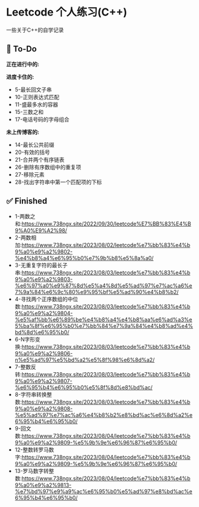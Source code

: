 # Leetcode 个人练习(C++)

一些关于C++的自学记录

## 📝 To-Do

**正在进行中的:**



**进度卡住的:**

- 5-最长回文子串
- 10-正则表达式匹配
- 11-盛最多水的容器
- 15-三数之和
- 17-电话号码的字母组合

**未上传博客的:**

- 14-最长公共前缀
- 20-有效的括号
- 21-合并两个有序链表
- 26-删除有序数组中的重复项
- 27-移除元素
- 28-找出字符串中第一个匹配项的下标

## ✅ Finished

- 1-两数之和:https://www.738ngx.site/2022/09/30/leetcode%E7%BB%83%E4%B9%A0%E9%A2%98/
- 2-两数相加:https://www.738ngx.site/2023/08/02/leetcode%e7%bb%83%e4%b9%a0%e9%a2%9802-%e4%b8%a4%e6%95%b0%e7%9b%b8%e5%8a%a0/
- 3-无重复字符的最长子串:https://www.738ngx.site/2023/08/03/leetcode%e7%bb%83%e4%b9%a0%e9%a2%9803-%e6%97%a0%e9%87%8d%e5%a4%8d%e5%ad%97%e7%ac%a6%e7%9a%84%e6%9c%80%e9%95%bf%e5%ad%90%e4%b8%b2/
- 4-寻找两个正序数组的中位数:https://www.738ngx.site/2023/08/03/leetcode%e7%bb%83%e4%b9%a0%e9%a2%9804-%e5%af%bb%e6%89%be%e4%b8%a4%e4%b8%aa%e6%ad%a3%e5%ba%8f%e6%95%b0%e7%bb%84%e7%9a%84%e4%b8%ad%e4%bd%8d%e6%95%b0/
- 6-N字形变换:https://www.738ngx.site/2023/08/03/leetcode%e7%bb%83%e4%b9%a0%e9%a2%9806-n%e5%ad%97%e5%bd%a2%e5%8f%98%e6%8d%a2/
- 7-整数反转:https://www.738ngx.site/2023/08/03/leetcode%e7%bb%83%e4%b9%a0%e9%a2%9807-%e6%95%b4%e6%95%b0%e5%8f%8d%e8%bd%ac/
- 8-字符串转换整数:https://www.738ngx.site/2023/08/03/leetcode%e7%bb%83%e4%b9%a0%e9%a2%9808-%e5%ad%97%e7%ac%a6%e4%b8%b2%e8%bd%ac%e6%8d%a2%e6%95%b4%e6%95%b0/
- 9-回文数:https://www.738ngx.site/2023/08/04/leetcode%e7%bb%83%e4%b9%a0%e9%a2%9809-%e5%9b%9e%e6%96%87%e6%95%b0/
- 12-整数转罗马数字:https://www.738ngx.site/2023/08/04/leetcode%e7%bb%83%e4%b9%a0%e9%a2%9809-%e5%9b%9e%e6%96%87%e6%95%b0/
- 13-罗马数字转整数:https://www.738ngx.site/2023/08/04/leetcode%e7%bb%83%e4%b9%a0%e9%a2%9813-%e7%bd%97%e9%a9%ac%e6%95%b0%e5%ad%97%e8%bd%ac%e6%95%b4%e6%95%b0/